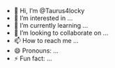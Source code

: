 - 👋 Hi, I’m @Taurus4locky
- 👀 I’m interested in ...
- 🌱 I’m currently learning ...
- 💞️ I’m looking to collaborate on ...
- 📫 How to reach me ...
- 😄 Pronouns: ...
- ⚡ Fun fact: ...

<!---
Taurus4locky/Taurus4locky is a ✨ special ✨ repository because its `README.md` (this file) appears on your GitHub profile.
You can click the Preview link to take a look at your changes.
--->
